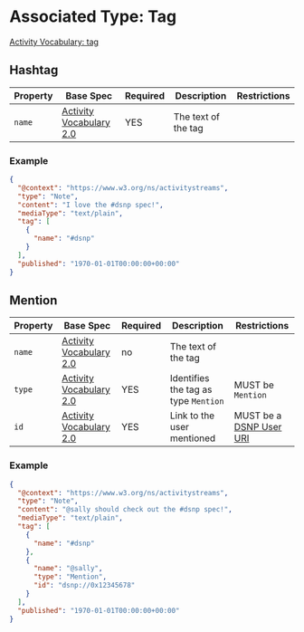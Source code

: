 # Associated Type: Tag

[Activity Vocabulary: tag](https://www.w3.org/TR/activitystreams-vocabulary/#dfn-tag)

## Hashtag

| Property | Base Spec | Required | Description | Restrictions |
| --- | --- | --- | --- | --- |
| `name` | [Activity Vocabulary 2.0](https://www.w3.org/TR/activitystreams-vocabulary/#dfn-name) | YES | The text of the tag |  |

### Example

```json
{
  "@context": "https://www.w3.org/ns/activitystreams",
  "type": "Note",
  "content": "I love the #dsnp spec!",
  "mediaType": "text/plain",
  "tag": [
    {
      "name": "#dsnp"
    }
  ],
  "published": "1970-01-01T00:00:00+00:00"
}
```

## Mention

| Property | Base Spec | Required | Description | Restrictions |
| --- | --- | --- | --- | --- |
| `name` | [Activity Vocabulary 2.0](https://www.w3.org/TR/activitystreams-vocabulary/#dfn-name) | no | The text of the tag |  |
| `type` | [Activity Vocabulary 2.0](https://www.w3.org/TR/activitystreams-vocabulary/#dfn-type) | YES | Identifies the tag as type `Mention` |  MUST be `Mention`  |
| `id` | [Activity Vocabulary 2.0](https://www.w3.org/TR/activitystreams-vocabulary/#dfn-id) | YES | Link to the user mentioned | MUST be a [DSNP User URI](../../DSNP/Identifiers.md#dsnp-user-uri) |

### Example

```json
{
  "@context": "https://www.w3.org/ns/activitystreams",
  "type": "Note",
  "content": "@sally should check out the #dsnp spec!",
  "mediaType": "text/plain",
  "tag": [
    {
      "name": "#dsnp"
    },
    {
      "name": "@sally",
      "type": "Mention",
      "id": "dsnp://0x12345678"
    }
  ],
  "published": "1970-01-01T00:00:00+00:00"
}
```
